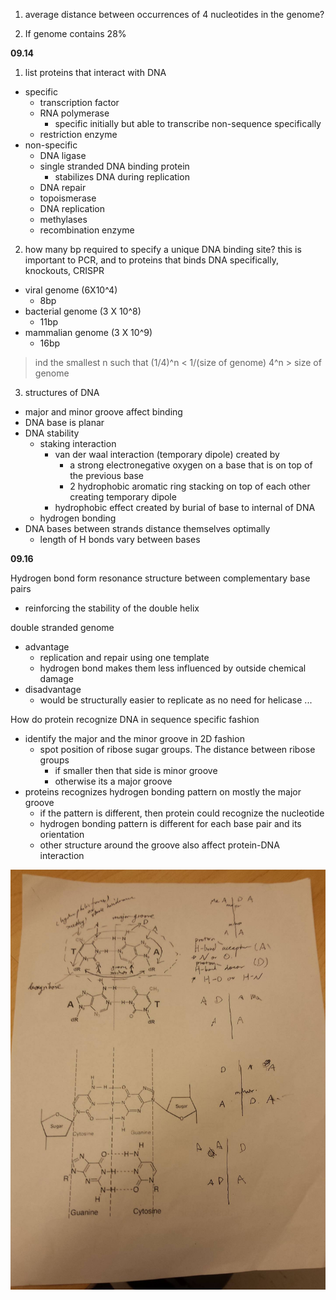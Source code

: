 
1. average distance between occurrences of 4 nucleotides in the genome?  

2. If genome contains 28%


__09.14__

1. list proteins that interact with DNA
  + specific
    + transcription factor  
    + RNA polymerase   
      + specific initially but able to transcribe non-sequence specifically  
    + restriction enzyme  
  + non-specific
    + DNA ligase
    + single stranded DNA binding protein
      + stabilizes DNA during replication
    + DNA repair  
    + topoismerase
    + DNA replication
    + methylases
    + recombination enzyme


2. how many bp required to specify a unique DNA binding site? this is important to PCR, and to proteins that binds DNA specifically, knockouts, CRISPR
  + viral genome (6X10^4)
    + 8bp
  + bacterial genome (3 X 10^8)
    + 11bp
  + mammalian genome (3 X 10^9)
    + 16bp

  > ind the smallest n such that (1/4)^n < 1/(size of genome) 4^n > size of genome


3. structures of DNA
  + major and minor groove affect binding
  + DNA base is planar  
  + DNA stability
      + staking interaction
        + van der waal interaction (temporary dipole) created by  
          + a strong electronegative oxygen on a base that is on top of the previous base
          + 2 hydrophobic aromatic ring stacking on top of each other creating temporary dipole
        + hydrophobic effect created by burial of base to internal of DNA
      + hydrogen bonding
  + DNA bases between strands distance themselves optimally
    + length of H bonds vary between bases



__09.16__

Hydrogen bond form resonance structure between complementary base pairs
  + reinforcing the stability of the double helix

double stranded genome
+ advantage
  + replication and repair using one template
  + hydrogen bond makes them less influenced by outside chemical damage
+ disadvantage  
  + would be structurally easier to replicate as no need for helicase ...  


How do protein recognize DNA in sequence specific fashion

+ identify the major and the minor groove in 2D fashion
  + spot position of ribose sugar groups. The distance between ribose groups
    + if smaller then that side is minor groove
    + otherwise its a major groove  
+ proteins recognizes hydrogen bonding pattern on mostly the major groove
  + if the pattern is different, then protein could recognize the nucleotide  
  + hydrogen bonding pattern is different for each base pair and its orientation
  + other structure around the groove also affect protein-DNA interaction


![grooves](./pics/grooves.jpg)
